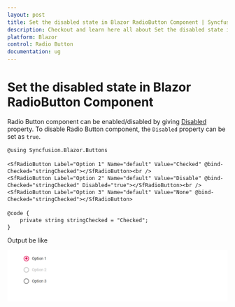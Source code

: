 ```yaml
---
layout: post
title: Set the disabled state in Blazor RadioButton Component | Syncfusion
description: Checkout and learn here all about Set the disabled state in Syncfusion Blazor RadioButton component and more.
platform: Blazor
control: Radio Button
documentation: ug
---
```


# Set the disabled state in Blazor RadioButton Component

Radio Button component can be enabled/disabled by giving [Disabled](https://help.syncfusion.com/cr/blazor/Syncfusion.Blazor.Buttons.SfRadioButton-1.html) property. To disable Radio Button component, the `Disabled` property can be set as `true`.

```cshtml
@using Syncfusion.Blazor.Buttons

<SfRadioButton Label="Option 1" Name="default" Value="Checked" @bind-Checked="stringChecked"></SfRadioButton><br />
<SfRadioButton Label="Option 2" Name="default" Value="Disable" @bind-Checked="stringChecked" Disabled="true"></SfRadioButton><br />
<SfRadioButton Label="Option 3" Name="default" Value="None" @bind-Checked="stringChecked"></SfRadioButton>

@code {
    private string stringChecked = "Checked";
}

```

Output be like

![Blazor RadioButton in Disable State](./../images/blazor-radiobutton-disable-state.png)